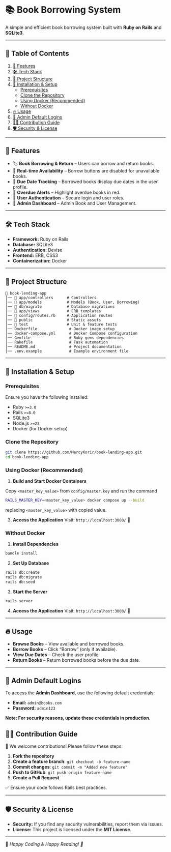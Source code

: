 # 📚 Book Borrowing System

A simple and efficient book borrowing system built with **Ruby on Rails** and **SQLite3**.

---

## 📑 Table of Contents
1. [🚀 Features](#-features)
2. [🛠 Tech Stack](#-tech-stack)
3. [📂 Project Structure](#-project-structure)
4. [🎯 Installation & Setup](#-installation--setup)
    - [Prerequisites](#prerequisites)
    - [Clone the Repository](#clone-the-repository)
    - [Using Docker (Recommended)](#using-docker-recommended)
    - [Without Docker](#without-docker)
5. [🔥 Usage](#-usage)
6. [🔑 Admin Default Logins](#-admin-default-logins)
7. [🧑‍💻 Contribution Guide](#-contribution-guide)
8. [🛡️ Security & License](#-security-&-license)

---

## 🚀 Features
- 🏷️ **Book Borrowing & Return** – Users can borrow and return books.
- 🔄 **Real-time Availability** – Borrow buttons are disabled for unavailable books.
- 📅 **Due Date Tracking** – Borrowed books display due dates in the user profile.
- 🔔 **Overdue Alerts** – Highlight overdue books in red.
- 👥 **User Authentication** – Secure login and user roles.
- 👥 **Admin Dashboard** – Admin Book and User Management.

---

## 🛠 Tech Stack
- **Framework:** Ruby on Rails
- **Database:** SQLite3
- **Authentication:** Devise
- **Frontend:** ERB, CSS3
- **Containerization:** Docker

---

## 📂 Project Structure
```
📂 book-lending-app
│── 📁 app/controllers      # Controllers
│── 📁 app/models           # Models (Book, User, Borrowing)
│── 📁 db/migrate           # Database migrations
│── 📁 app/views            # ERB templates
│── 📁 config/routes.rb     # Application routes
│── 📁 public               # Static assets
│── 📁 test                 # Unit & feature tests
│── Dockerfile              # Docker image setup
│── docker-compose.yml      # Docker Compose configuration
│── Gemfile                 # Ruby gems dependencies
│── Rakefile                # Task automation
│── README.md               # Project documentation
│── .env.example            # Example environment file
```

---

## 🎯 Installation & Setup

### **Prerequisites**
Ensure you have the following installed:
- Ruby `>=3.0`
- Rails `>=8.0`
- SQLite3
- Node.js `>=23`
- Docker (for Docker setup)

### **Clone the Repository**
```bash
git clone https://github.com/MercyKorir/book-lending-app.git
cd book-lending-app
```

### **Using Docker (Recommended)**

1. **Build and Start Docker Containers**

Copy `<master_key_value>` from `config/master.key`
and run the command

```bash
RAILS_MASTER_KEY=<master_key_value> docker compose up --build
```

replacing `<master_key_value>` with copied value.

3. **Access the Application**
Visit: `http://localhost:3000/` 🎉


### **Without Docker**

1. **Install Dependencies**
```bash
bundle install
```

2. **Set Up Database**
```bash
rails db:create
rails db:migrate
rails db:seed
```

3. **Start the Server**
```bash
rails server
```

4. **Access the Application**
Visit: `http://localhost:3000/` 🎉

---

## 🔥 Usage
- **Browse Books** – View available and borrowed books.
- **Borrow Books** – Click “Borrow” (only if available).
- **View Due Dates** – Check the user profile.
- **Return Books** – Return borrowed books before the due date.

---

## 🔑 Admin Default Logins

To access the **Admin Dashboard**, use the following default credentials:
- **Email:** `admin@books.com`
- **Password:** `admin123`

**Note: For security reasons, update these credentials in production.**

## 🧑‍💻 Contribution Guide
👥 We welcome contributions! Please follow these steps:
1. **Fork the repository**
2. **Create a feature branch**: `git checkout -b feature-name`
3. **Commit changes**: `git commit -m "Added new feature"`
4. **Push to GitHub**: `git push origin feature-name`
5. **Create a Pull Request**

✅ Ensure your code follows Rails best practices.

---

## 🛡️ Security & License
- **Security:** If you find any security vulnerabilities, report them via issues.
- **License:** This project is licensed under the **MIT License**.

---

🚀 _Happy Coding & Happy Reading! 📖_